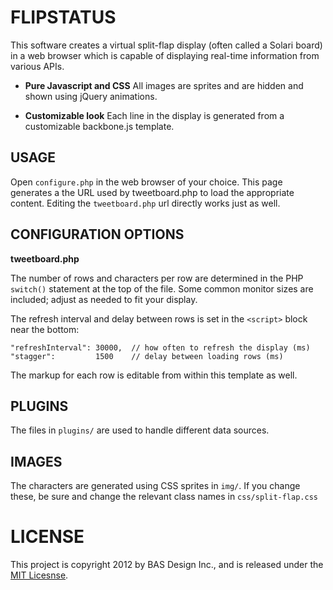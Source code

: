 FLIPSTATUS
==========

This software creates a virtual split-flap display (often called a Solari board) in a web browser which is capable of displaying real-time information from various APIs. 

* **Pure Javascript and CSS** All images are sprites and are hidden and shown using jQuery animations.

* **Customizable look** Each line in the display is generated from a customizable backbone.js template.

USAGE
-----

Open `configure.php` in the web browser of your choice. This page generates a the URL used by tweetboard.php to load the appropriate content. Editing the `tweetboard.php` url directly works just as well.

CONFIGURATION OPTIONS
---------------------

**tweetboard.php** 

The number of rows and characters per row are determined in the PHP `switch()` statement at the top of the file. Some common monitor sizes are included; adjust as needed to fit your display.

The refresh interval and delay between rows is set in the `<script>` block near the bottom:

    "refreshInterval": 30000,  // how often to refresh the display (ms)
    "stagger":         1500    // delay between loading rows (ms)

The markup for each row is editable from within this template as well.

PLUGINS
-------

The files in `plugins/` are used to handle different data sources. 

IMAGES
------

The characters are generated using CSS sprites in `img/`. If you change these, be sure and change the relevant class names in `css/split-flap.css`

LICENSE
=======

This project is copyright 2012 by BAS Design Inc., and is released under the [MIT Licesnse](LICENSE.txt).